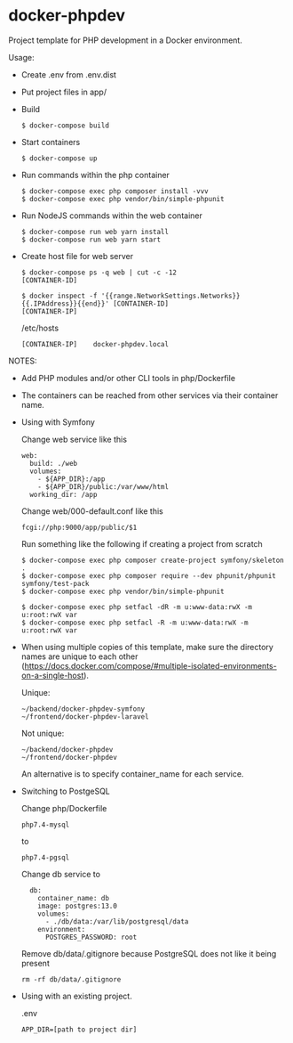 # docker-phpdev

Project template for PHP development in a Docker environment.

Usage:

- Create .env from .env.dist

- Put project files in app/

- Build

  `````$ docker-compose build`````

- Start containers

  `````$ docker-compose up`````
  
- Run commands within the php container

  ```
  $ docker-compose exec php composer install -vvv
  $ docker-compose exec php vendor/bin/simple-phpunit
  ```

- Run NodeJS commands within the web container

  ```
  $ docker-compose run web yarn install
  $ docker-compose run web yarn start
  ```
  
- Create host file for web server

  ```
  $ docker-compose ps -q web | cut -c -12
  [CONTAINER-ID]
  
  $ docker inspect -f '{{range.NetworkSettings.Networks}}{{.IPAddress}}{{end}}' [CONTAINER-ID]
  [CONTAINER-IP]
  ```

  /etc/hosts
  ```
  [CONTAINER-IP]    docker-phpdev.local
  ```
  
NOTES:

- Add PHP modules and/or other CLI tools in php/Dockerfile
- The containers can be reached from other services via their container name.
- Using with Symfony

  Change web service like this

  ```
  web:
    build: ./web
    volumes:
      - ${APP_DIR}:/app
      - ${APP_DIR}/public:/var/www/html
    working_dir: /app
  ```

  Change web/000-default.conf like this
 
  ```
  fcgi://php:9000/app/public/$1
  ```
  
  Run something like the following if creating a project from scratch
  
  ```
  $ docker-compose exec php composer create-project symfony/skeleton .
  $ docker-compose exec php composer require --dev phpunit/phpunit symfony/test-pack
  $ docker-compose exec php vendor/bin/simple-phpunit
  
  $ docker-compose exec php setfacl -dR -m u:www-data:rwX -m u:root:rwX var
  $ docker-compose exec php setfacl -R -m u:www-data:rwX -m u:root:rwX var
  ```
- When using multiple copies of this template, make sure the directory names are unique to each other (https://docs.docker.com/compose/#multiple-isolated-environments-on-a-single-host).

  Unique:

  ```
  ~/backend/docker-phpdev-symfony
  ~/frontend/docker-phpdev-laravel
  ```

  Not unique:

  ```
  ~/backend/docker-phpdev
  ~/frontend/docker-phpdev
  ```

  An alternative is to specify container_name for each service.

- Switching to PostgeSQL

  Change php/Dockerfile
  
  ```php7.4-mysql```
  
  to
  
  ```php7.4-pgsql```
  
  Change db service to
  
  ```
    db:
      container_name: db
      image: postgres:13.0
      volumes:
        - ./db/data:/var/lib/postgresql/data
      environment:
        POSTGRES_PASSWORD: root
  ```
  
  Remove db/data/.gitignore because PostgreSQL does not like it being present
  
  ```rm -rf db/data/.gitignore```


- Using with an existing project.

  .env
  ```
  APP_DIR=[path to project dir]
  ```